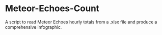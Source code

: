 # Meteor-Echoes-Count
A script to read Meteor Echoes hourly totals from a .xlsx file and produce a comprehensive infographic.

